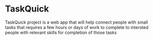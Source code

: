 # TaskQuick
TaskQuick project is a web app that will help connect people with small tasks that requires a few hours or days of work to complete to intersted people with relevant skills for completion of those tasks